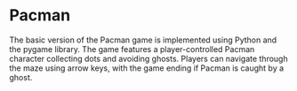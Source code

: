 # Pacman
The basic version of the Pacman game is implemented using Python and the pygame library. The game features a player-controlled Pacman character collecting dots and avoiding ghosts. Players can navigate through the maze using arrow keys, with the game ending if Pacman is caught by a ghost.
